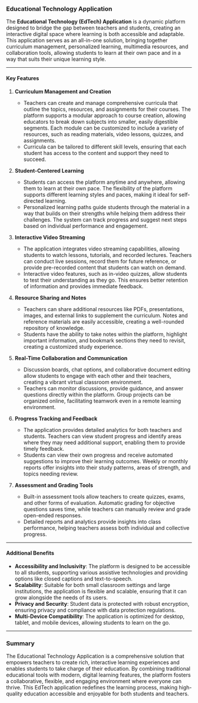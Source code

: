 ### Educational Technology Application

The **Educational Technology (EdTech) Application** is a dynamic platform designed to bridge the gap between teachers and students, creating an interactive digital space where learning is both accessible and adaptable. 
This application serves as an all-in-one solution, bringing together curriculum management, personalized learning, multimedia resources, and collaboration tools, allowing students to learn at their own pace and in a way that suits their unique learning style.

---

#### Key Features

1. **Curriculum Management and Creation**
   - Teachers can create and manage comprehensive curricula that outline the topics, resources, and assignments for their courses. The platform supports a modular approach to course creation, allowing educators to break down subjects into smaller,
     easily digestible segments. Each module can be customized to include a variety of resources, such as reading materials, video lessons, quizzes, and assignments.
   - Curricula can be tailored to different skill levels, ensuring that each student has access to the content and support they need to succeed.

2. **Student-Centered Learning**
   - Students can access the platform anytime and anywhere, allowing them to learn at their own pace. The flexibility of the platform supports different learning styles and paces, making it ideal for self-directed learning.
   - Personalized learning paths guide students through the material in a way that builds on their strengths while helping them address their challenges. The system can track progress and suggest next steps based on individual performance and engagement.

3. **Interactive Video Streaming**
   - The application integrates video streaming capabilities, allowing students to watch lessons, tutorials, and recorded lectures. Teachers can conduct live sessions, record them for future reference, or provide pre-recorded content that students can watch on demand.
   - Interactive video features, such as in-video quizzes, allow students to test their understanding as they go. This ensures better retention of information and provides immediate feedback.

4. **Resource Sharing and Notes**
   - Teachers can share additional resources like PDFs, presentations, images, and external links to supplement the curriculum. Notes and reference materials are easily accessible, creating a well-rounded repository of knowledge.
   - Students have the ability to take notes within the platform, highlight important information, and bookmark sections they need to revisit, creating a customized study experience.

5. **Real-Time Collaboration and Communication**
   - Discussion boards, chat options, and collaborative document editing allow students to engage with each other and their teachers, creating a vibrant virtual classroom environment.
   - Teachers can monitor discussions, provide guidance, and answer questions directly within the platform. Group projects can be organized online, facilitating teamwork even in a remote learning environment.

6. **Progress Tracking and Feedback**
   - The application provides detailed analytics for both teachers and students. Teachers can view student progress and identify areas where they may need additional support, enabling them to provide timely feedback.
   - Students can view their own progress and receive automated suggestions to improve their learning outcomes. Weekly or monthly reports offer insights into their study patterns, areas of strength, and topics needing review.

7. **Assessment and Grading Tools**
   - Built-in assessment tools allow teachers to create quizzes, exams, and other forms of evaluation. Automatic grading for objective questions saves time, while teachers can manually review and grade open-ended responses.
   - Detailed reports and analytics provide insights into class performance, helping teachers assess both individual and collective progress.

---

#### Additional Benefits

- **Accessibility and Inclusivity**: The platform is designed to be accessible to all students, supporting various assistive technologies and providing options like closed captions and text-to-speech.
- **Scalability**: Suitable for both small classroom settings and large institutions, the application is flexible and scalable, ensuring that it can grow alongside the needs of its users.
- **Privacy and Security**: Student data is protected with robust encryption, ensuring privacy and compliance with data protection regulations.
- **Multi-Device Compatibility**: The application is optimized for desktop, tablet, and mobile devices, allowing students to learn on the go.

---

### Summary

The Educational Technology Application is a comprehensive solution that empowers teachers to create rich, interactive learning experiences and enables students to take charge of their education. 
By combining traditional educational tools with modern, digital learning features, the platform fosters a collaborative, flexible, and engaging environment where everyone can thrive. This EdTech application redefines the learning process, 
making high-quality education accessible and enjoyable for both students and teachers.
